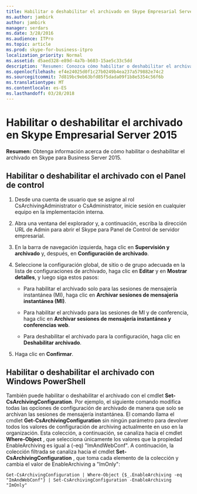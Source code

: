 ```yaml
---
title: Habilitar o deshabilitar el archivado en Skype Empresarial Server 2015
ms.author: jambirk
author: jambirk
manager: serdars
ms.date: 3/28/2016
ms.audience: ITPro
ms.topic: article
ms.prod: skype-for-business-itpro
localization_priority: Normal
ms.assetid: d5aed328-e89d-4a7b-b603-15ae5c33c5dd
description: 'Resumen: Conozca cómo habilitar o deshabilitar el archivado en Skype para Business Server 2015.'
ms.openlocfilehash: ef4e24025d0f1c27b0249b4ea237a579882e74c2
ms.sourcegitcommit: 7d819bc9eb63bfd85f5dada09f1b8e5354c56f6b
ms.translationtype: MT
ms.contentlocale: es-ES
ms.lasthandoff: 03/28/2018
---
```

# <a name="enable-or-disable-archiving-in-skype-for-business-server-2015"></a>Habilitar o deshabilitar el archivado en Skype Empresarial Server 2015

**Resumen:** Obtenga información acerca de cómo habilitar o deshabilitar el archivado en Skype para Business Server 2015.
  
## <a name="enable-or-disable-archiving-by-using-the-control-panel"></a>Habilitar o deshabilitar el archivado con el Panel de control

1. Desde una cuenta de usuario que se asigne al rol CsArchivingAdministrator o CsAdministrator, inicie sesión en cualquier equipo en la implementación interna. 
    
2. Abra una ventana del explorador y, a continuación, escriba la dirección URL de Admin para abrir el Skype para Panel de Control de servidor empresarial. 
    
3. En la barra de navegación izquierda, haga clic en **Supervisión y archivado** y, después, en **Configuración de archivado**.
    
4. Seleccione la configuración global, de sitio o de grupo adecuada en la lista de configuraciones de archivado, haga clic en **Editar** y en **Mostrar detalles**, y luego siga estos pasos:
    
   - Para habilitar el archivado solo para las sesiones de mensajería instantánea (MI), haga clic en **Archivar sesiones de mensajería instantánea (MI)**.
    
   - Para habilitar el archivado para las sesiones de MI y de conferencia, haga clic en **Archivar sesiones de mensajería instantánea y conferencias web**.
    
   - Para deshabilitar el archivado para la configuración, haga clic en **Deshabilitar archivado**.
    
5. Haga clic en **Confirmar**.
    
## <a name="enable-or-disable-archiving-by-using-windows-powershell"></a>Habilitar o deshabilitar el archivado con Windows PowerShell

También puede habilitar o deshabilitar el archivado con el cmdlet **Set-CsArchivingConfiguration**. Por ejemplo, el siguiente comando modifica todas las opciones de configuración de archivado de manera que solo se archivan las sesiones de mensajería instantánea. El comando llama el cmdlet **Get-CsArchivingConfiguration** sin ningún parámetro para devolver todos los valores de configuración de archiving actualmente en uso en la organización. Esta colección, a continuación, se canaliza hacia el cmdlet **Where-Object** , que selecciona únicamente los valores que la propiedad EnableArchiving es igual a (-eq) "ImAndWebConf". A continuación, la colección filtrada se canaliza hacia el cmdlet **Set-CsArchivingConfiguration** , que toma cada elemento de la colección y cambia el valor de EnableArchiving a "ImOnly":
  
```
Get-CsArchivingConfiguration | Where-Object {$_.EnableArchiving -eq "ImAndWebConf"} | Set-CsArchivingConfiguration -EnableArchiving "ImOnly"
```